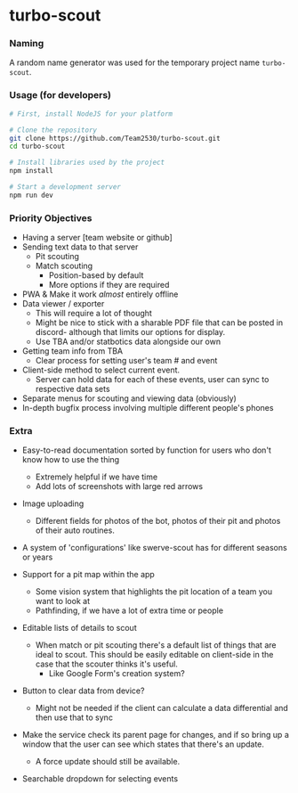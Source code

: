 # turbo-scout

### Naming

A random name generator was used for the temporary project name `turbo-scout`.

### Usage (for developers)

```bash
# First, install NodeJS for your platform

# Clone the repository
git clone https://github.com/Team2530/turbo-scout.git
cd turbo-scout

# Install libraries used by the project
npm install

# Start a development server
npm run dev
```

### Priority Objectives

- Having a server [team website or github]
- Sending text data to that server
  - Pit scouting
  - Match scouting
    - Position-based by default
    - More options if they are required
- PWA & Make it work *almost* entirely offline
- Data viewer / exporter
  - This will require a lot of thought
  - Might be nice to stick with a sharable PDF file that can be posted in discord- although that limits our options for display.
  - Use TBA and/or statbotics data alongside our own
- Getting team info from TBA
  - Clear process for setting user's team # and event
- Client-side method to select current event.
  - Server can hold data for each of these events, user can sync to respective data sets
- Separate menus for scouting and viewing data (obviously)
- In-depth bugfix process involving multiple different people's phones

### Extra

* Easy-to-read documentation sorted by function for users who don't know how to use the thing
  - Extremely helpful if we have time
  - Add lots of screenshots with large red arrows
* Image uploading
  * Different fields for photos of the bot, photos of their pit and photos of their auto routines.
* A system of 'configurations' like swerve-scout has for different seasons or years
* Support for a pit map within the app
  * Some vision system that highlights the pit location of a team you want to look at
  * Pathfinding, if we have a lot of extra time or people

* Editable lists of details to scout
  * When match or pit scouting there's a default list of things that are ideal to scout. This should be easily editable on client-side in the case that the scouter thinks it's useful.
    * Like Google Form's creation system?
* Button to clear data from device?
  * Might not be needed if the client can calculate a data differential and then use that to sync
* Make the service check its parent page for changes, and if so bring up a window that the user can see which states that there's an update.
  * A force update should still be available.
* Searchable dropdown for selecting events